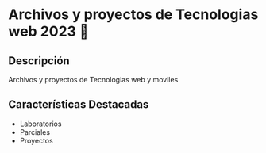 # Archivos y  proyectos de Tecnologias web 2023 🚀

## Descripción
Archivos y proyectos de Tecnologias web y moviles


## Características Destacadas
- Laboratorios
- Parciales
- Proyectos


